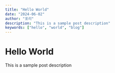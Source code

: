 ```yaml
---
title: "Hello World"
date: "2024-06-02"
author: "포리"
description: "This is a sample post description"
keywords: ["hello", "world", "blog"]
---
```


# Hello World

This is a sample post description

